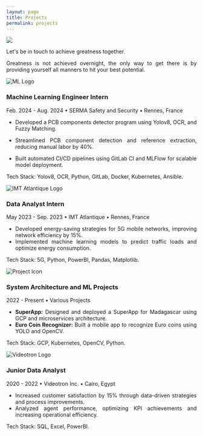 ```yaml
---
layout: page
title: Projects
permalink: projects
---
```


<div style="text-align: justify">
  <img class="mx-auto !mb-0" src="{{site.baseurl}}/assets/img/card.PNG">
  <p class="!py-0 !mb-0 dark:text-slate-300">Let's be in touch to achieve greatness together.</p>
  <p class="text-gray-500 dark:text-slate-400 !py-0 !mt-0 !text-xs">Greatness is not achieved overnight, the only way to get there is by providing yourself all manners to hit your best potential.</p>
    <section id="experience" class="my-8">
  <div class="timeline-line"></div> <!-- Blue timeline line -->

  <!-- First Experience -->
  <div class="experience-section">
    <div class="timeline-dot"></div> <!-- Blue timeline dot -->
    <div class="flex items-start">
      <img src="{{ site.baseurl }}/assets/img/icons/serma.png" alt="ML Logo" class="icon">
      <div>
        <h3>Machine Learning Engineer Intern</h3>
        <p class="text-gray-500 dark:text-stone-100 mx-5 md:mx-auto pb-4 lg:text-md xl:text-xl">Feb. 2024 - Aug. 2024 • SERMA Safety and Security • Rennes, France</p>
      </div>
    </div>
    <ul class="list-disc list-inside">
      <li><p class="text-gray-500 dark:text-stone-100 mx-5 md:mx-auto pb-4 lg:text-md xl:text-xl">Developed a PCB components detector program using Yolov8, OCR, and Fuzzy Matching.</p></li>
      <li><p class="text-gray-500 dark:text-stone-100 mx-5 md:mx-auto pb-4 lg:text-md xl:text-xl">Streamlined PCB component detection and reference extraction, reducing manual labor by 40%.</p></li>
      <li><p class="text-gray-500 dark:text-stone-100 mx-5 md:mx-auto pb-4 lg:text-md xl:text-xl">Built automated CI/CD pipelines using GitLab CI and MLFlow for scalable model deployment.</p></li>
    </ul>
    <p class="tech-stack">Tech Stack: Yolov8, OCR, Python, GitLab, Docker, Kubernetes, Ansible.</p>
  </div>

  <!-- Second Experience -->
  <div class="experience-section">
    <div class="timeline-dot"></div> <!-- Blue timeline dot -->
    <div class="flex items-start">
      <img src="{{ site.baseurl }}/assets/img/icons/imt.png" alt="IMT Atlantique Logo" class="icon">
      <div>
        <h3>Data Analyst Intern</h3>
        <p class="text-sm text-gray-500">May 2023 - Sep. 2023 • IMT Atlantique • Rennes, France</p>
      </div>
    </div>
    <ul class="list-disc list-inside">
      <li>Developed energy-saving strategies for 5G mobile networks, improving network efficiency by 15%.</li>
      <li>Implemented machine learning models to predict traffic loads and optimize energy consumption.</li>
    </ul>
    <p class="tech-stack">Tech Stack: 5G, Python, PowerBI, Pandas, Matplotlib.</p>
  </div>

  <!-- Third Experience -->
  <div class="experience-section">
    <div class="timeline-dot"></div> <!-- Blue timeline dot -->
    <div class="flex items-start">
      <img src="{{ site.baseurl }}/assets/img/icons/azplus.png" alt="Project Icon" class="icon">
      <div>
        <h3>System Architecture and ML Projects</h3>
        <p class="text-sm text-gray-500">2022 - Present • Various Projects</p>
      </div>
    </div>
    <ul class="list-disc list-inside">
      <li><strong>SuperApp:</strong> Designed and deployed a SuperApp for Madagascar using GCP and microservices architecture.</li>
      <li><strong>Euro Coin Recognizer:</strong> Built a mobile app to recognize Euro coins using YOLO and OpenCV.</li>
    </ul>
    <p class="tech-stack">Tech Stack: GCP, Kubernetes, OpenCV, Python.</p>
  </div>

  <!-- Fourth Experience -->
  <div class="experience-section">
    <div class="timeline-dot"></div> <!-- Blue timeline dot -->
    <div class="flex items-start">
      <img src="{{ site.baseurl }}/assets/img/icons/videotron.png" alt="Videotron Logo" class="icon">
      <div>
        <h3>Junior Data Analyst</h3>
        <p class="text-sm text-gray-500">2020 - 2022 • Videotron Inc. • Cairo, Egypt</p>
      </div>
    </div>
    <ul class="list-disc list-inside">
      <li>Increased customer satisfaction by 15% through data-driven strategies and process improvements.</li>
      <li>Analyzed agent performance, optimizing KPI achievements and increasing operational efficiency.</li>
    </ul>
    <p class="tech-stack">Tech Stack: SQL, Excel, PowerBI.</p>
  </div>
</section>



</div>

